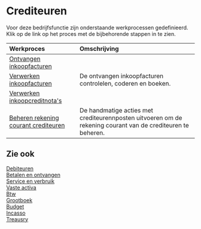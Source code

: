 # Crediteuren

Voor deze bedrijfsfunctie zijn onderstaande werkprocessen gedefinieerd. Klik op de link op het proces met de bijbehorende stappen in te zien.

Werkproces | Omschrijving
:--- | :---
[Ontvangen inkoopfacturen](ontvangen-inkoopfacturen/) | 
[Verwerken inkoopfacturen](verwerken-inkoopfacturen/) | De ontvangen inkoopfacturen controlelen, coderen en boeken.
[Verwerken inkoopcreditnota's](verwerken-inkoopcreditnotas/) | 
[Beheren rekening courant crediteuren](beheren-rekening-courant-crediteuren/) | De handmatige acties met crediteurennposten uitvoeren om de rekening courant van de crediteuren te beheren.

## Zie ook

[Debiteuren](../debiteuren/)  
[Betalen en ontvangen](../betalen-en-ontvangen/)  
[Service en verbruik](../service-en-verbruik/)  
[Vaste activa](../vaste-activa/)  
[Btw](../btw/)  
[Grootboek](../grootboek/)  
[Budget](../budget/)  
[Incasso](../incasso/)  
[Treausry](../treasury/)
